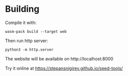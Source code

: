 # Building

Compile it with:

```
wasm-pack build --target web
```

Then run http server:

```
python3 -m http.server
```

The website will be available on http://localhost:8000

Try it online at https://stepansnigirev.github.io/seed-tools/
